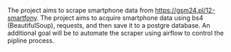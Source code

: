 The project aims to scrape smartphone data from https://gsm24.pl/12-smartfony. The project aims to acquire smartphone data using bs4 (BeautifulSoup), requests, and then save it to a postgre database. An additional goal will be to automate the scraper using airflow to control the pipline process.
